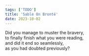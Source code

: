 ```yaml
---
tags: ['TODO']
title: 'Sable On Brontë'
date: 2023-10-02
---
```


Did you manage to muster the bravery,  
to finally finish what you were reading,  
and did it end so seamlessly,  
as you had doubted previously?
